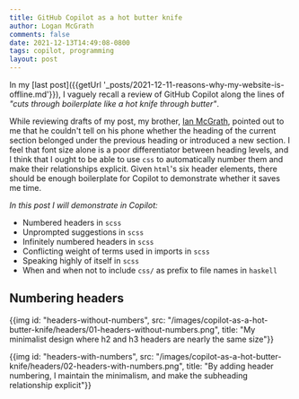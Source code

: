 ```yaml
---
title: GitHub Copilot as a hot butter knife
author: Logan McGrath
comments: false
date: 2021-12-13T14:49:08-0800
tags: copilot, programming
layout: post
---
```


In my [last post]({{getUrl '_posts/2021-12-11-reasons-why-my-website-is-offline.md'}}), I vaguely recall a review of GitHub Copilot along the lines of _"cuts through boilerplate like a hot knife through butter"_.

While reviewing drafts of my post, my brother, [Ian McGrath](https://www.ians.tech/), pointed out to me that he couldn't tell on his phone whether the heading of the current section belonged under the previous heading or introduced a new section. I feel that font size alone is a poor differentiator between heading levels, and I think that I ought to be able to use `css` to automatically number them and make their relationships explicit. Given `html`'s six header elements, there should be enough boilerplate for Copilot to demonstrate whether it saves me time.

<!--more-->

_In this post I will demonstrate in Copilot:_

* Numbered headers in `scss`
* Unprompted suggestions in `scss`
* Infinitely numbered headers in `scss`
* Conflicting weight of terms used in imports in `scss`
* Speaking highly of itself in `scss`
* When and when not to include `css/` as prefix to file names in `haskell`

## Numbering headers

<div id="numbered-headers">

{{img id: "headers-without-numbers",
      src: "/images/copilot-as-a-hot-butter-knife/headers/01-headers-without-numbers.png",
      title: "My minimalist design where h2 and h3 headers are nearly the same size"}}

{{img id: "headers-with-numbers",
      src: "/images/copilot-as-a-hot-butter-knife/headers/02-headers-with-numbers.png",
      title: "By adding header numbering, I maintain the minimalism, and make the subheading relationship explicit"}}

</div>
